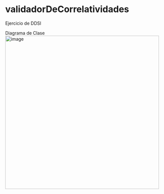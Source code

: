 # validadorDeCorrelatividades
Ejercicio de DDSI

Diagrama de Clase
<img width="487" alt="image" src="https://github.com/user-attachments/assets/8e8a1ecf-3687-451f-960f-b5f8f11b264a" />
